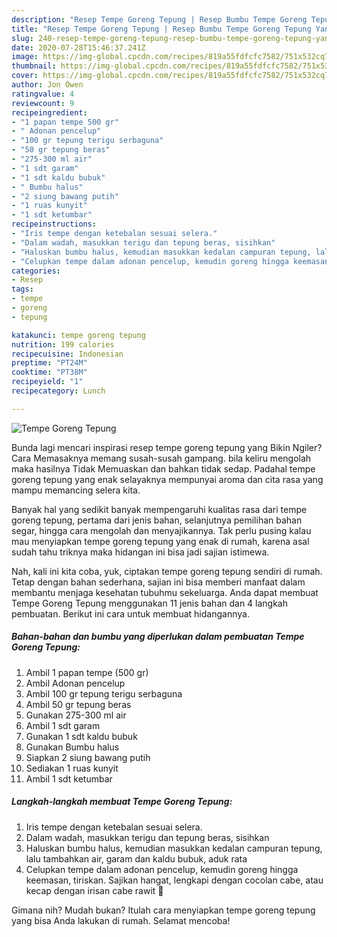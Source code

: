 ```yaml
---
description: "Resep Tempe Goreng Tepung | Resep Bumbu Tempe Goreng Tepung Yang Lezat"
title: "Resep Tempe Goreng Tepung | Resep Bumbu Tempe Goreng Tepung Yang Lezat"
slug: 240-resep-tempe-goreng-tepung-resep-bumbu-tempe-goreng-tepung-yang-lezat
date: 2020-07-28T15:46:37.241Z
image: https://img-global.cpcdn.com/recipes/819a55fdfcfc7582/751x532cq70/tempe-goreng-tepung-foto-resep-utama.jpg
thumbnail: https://img-global.cpcdn.com/recipes/819a55fdfcfc7582/751x532cq70/tempe-goreng-tepung-foto-resep-utama.jpg
cover: https://img-global.cpcdn.com/recipes/819a55fdfcfc7582/751x532cq70/tempe-goreng-tepung-foto-resep-utama.jpg
author: Jon Owen
ratingvalue: 4
reviewcount: 9
recipeingredient:
- "1 papan tempe 500 gr"
- " Adonan pencelup"
- "100 gr tepung terigu serbaguna"
- "50 gr tepung beras"
- "275-300 ml air"
- "1 sdt garam"
- "1 sdt kaldu bubuk"
- " Bumbu halus"
- "2 siung bawang putih"
- "1 ruas kunyit"
- "1 sdt ketumbar"
recipeinstructions:
- "Iris tempe dengan ketebalan sesuai selera."
- "Dalam wadah, masukkan terigu dan tepung beras, sisihkan"
- "Haluskan bumbu halus, kemudian masukkan kedalan campuran tepung, lalu tambahkan air, garam dan kaldu bubuk, aduk rata"
- "Celupkan tempe dalam adonan pencelup, kemudin goreng hingga keemasan, tiriskan. Sajikan hangat, lengkapi dengan cocolan cabe, atau kecap dengan irisan cabe rawit 🥰"
categories:
- Resep
tags:
- tempe
- goreng
- tepung

katakunci: tempe goreng tepung 
nutrition: 199 calories
recipecuisine: Indonesian
preptime: "PT24M"
cooktime: "PT38M"
recipeyield: "1"
recipecategory: Lunch

---
```



![Tempe Goreng Tepung](https://img-global.cpcdn.com/recipes/819a55fdfcfc7582/751x532cq70/tempe-goreng-tepung-foto-resep-utama.jpg)

Bunda lagi mencari inspirasi resep tempe goreng tepung yang Bikin Ngiler? Cara Memasaknya memang susah-susah gampang. bila keliru mengolah maka hasilnya Tidak Memuaskan dan bahkan tidak sedap. Padahal tempe goreng tepung yang enak selayaknya mempunyai aroma dan cita rasa yang mampu memancing selera kita.

Banyak hal yang sedikit banyak mempengaruhi kualitas rasa dari tempe goreng tepung, pertama dari jenis bahan, selanjutnya pemilihan bahan segar, hingga cara mengolah dan menyajikannya. Tak perlu pusing kalau mau menyiapkan tempe goreng tepung yang enak di rumah, karena asal sudah tahu triknya maka hidangan ini bisa jadi sajian istimewa.




Nah, kali ini kita coba, yuk, ciptakan tempe goreng tepung sendiri di rumah. Tetap dengan bahan sederhana, sajian ini bisa memberi manfaat dalam membantu menjaga kesehatan tubuhmu sekeluarga. Anda dapat membuat Tempe Goreng Tepung menggunakan 11 jenis bahan dan 4 langkah pembuatan. Berikut ini cara untuk membuat hidangannya.

<!--inarticleads1-->

##### Bahan-bahan dan bumbu yang diperlukan dalam pembuatan Tempe Goreng Tepung:

1. Ambil 1 papan tempe (500 gr)
1. Ambil  Adonan pencelup
1. Ambil 100 gr tepung terigu serbaguna
1. Ambil 50 gr tepung beras
1. Gunakan 275-300 ml air
1. Ambil 1 sdt garam
1. Gunakan 1 sdt kaldu bubuk
1. Gunakan  Bumbu halus
1. Siapkan 2 siung bawang putih
1. Sediakan 1 ruas kunyit
1. Ambil 1 sdt ketumbar




<!--inarticleads2-->

##### Langkah-langkah membuat Tempe Goreng Tepung:

1. Iris tempe dengan ketebalan sesuai selera.
1. Dalam wadah, masukkan terigu dan tepung beras, sisihkan
1. Haluskan bumbu halus, kemudian masukkan kedalan campuran tepung, lalu tambahkan air, garam dan kaldu bubuk, aduk rata
1. Celupkan tempe dalam adonan pencelup, kemudin goreng hingga keemasan, tiriskan. Sajikan hangat, lengkapi dengan cocolan cabe, atau kecap dengan irisan cabe rawit 🥰




Gimana nih? Mudah bukan? Itulah cara menyiapkan tempe goreng tepung yang bisa Anda lakukan di rumah. Selamat mencoba!
